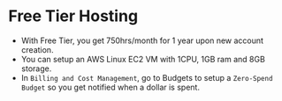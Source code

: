 # Free Tier Hosting
- With Free Tier, you get 750hrs/month for 1 year upon new account creation.
- You can setup an AWS Linux EC2 VM with 1CPU, 1GB ram and 8GB storage.
- In `Billing and Cost Management`, go to Budgets to setup a `Zero-Spend Budget` so you get notified when a dollar is spent.